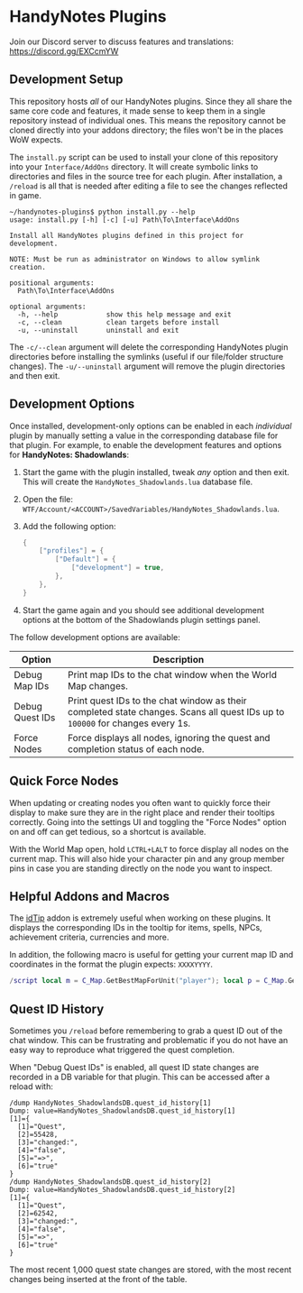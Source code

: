 # HandyNotes Plugins

Join our Discord server to discuss features and translations: https://discord.gg/EXCcmYW

## Development Setup

This repository hosts *all* of our HandyNotes plugins. Since they all share the same core code and features, it made sense to keep them in a single repository instead of individual ones. This means the repository cannot be cloned directly into your addons directory; the files won't be in the places WoW expects.

The `install.py` script can be used to install your clone of this repository into your `Interface/AddOns` directory. It will create symbolic links to directories and files in the source tree for each plugin. After installation, a `/reload` is all that is needed after editing a file to see the changes reflected in game.

```
~/handynotes-plugins$ python install.py --help
usage: install.py [-h] [-c] [-u] Path\To\Interface\AddOns

Install all HandyNotes plugins defined in this project for development.

NOTE: Must be run as administrator on Windows to allow symlink creation.

positional arguments:
  Path\To\Interface\AddOns

optional arguments:
  -h, --help            show this help message and exit
  -c, --clean           clean targets before install
  -u, --uninstall       uninstall and exit
```

The `-c/--clean` argument will delete the corresponding HandyNotes plugin directories before installing the symlinks (useful if our file/folder structure changes). The `-u/--uninstall` argument will remove the plugin directories and then exit.

## Development Options

Once installed, development-only options can be enabled in each *individual* plugin by manually setting a value in the corresponding database file for that plugin. For example, to enable the development features and options for **HandyNotes: Shadowlands**:

1. Start the game with the plugin installed, tweak *any* option and then exit. This will create the `HandyNotes_Shadowlands.lua` database file.
1. Open the file: `WTF/Account/<ACCOUNT>/SavedVariables/HandyNotes_Shadowlands.lua`.
1. Add the following option:

    ```lua
    {
        ["profiles"] = {
            ["Default"] = {
                ["development"] = true,
            },
        },
    }
    ```

1. Start the game again and you should see additional development options at the bottom of the Shadowlands plugin settings panel.

The follow development options are available:

Option | Description
------ | -----------
Debug Map IDs | Print map IDs to the chat window when the World Map changes.
Debug Quest IDs | Print quest IDs to the chat window as their completed state changes. Scans all quest IDs up to `100000` for changes every 1s.
Force Nodes | Force displays all nodes, ignoring the quest and completion status of each node.

## Quick Force Nodes

When updating or creating nodes you often want to quickly force their display to make sure they are in the right place and render their tooltips correctly. Going into the settings UI and toggling the "Force Nodes" option on and off can get tedious, so a shortcut is available.

With the World Map open, hold `LCTRL+LALT` to force display all nodes on the current map. This will also hide your character pin and any group member pins in case you are standing directly on the node you want to inspect.

## Helpful Addons and Macros

The [idTip](https://www.curseforge.com/wow/addons/idtip) addon is extremely useful when working on these plugins. It displays the corresponding IDs in the tooltip for items, spells, NPCs, achievement criteria, currencies and more.

In addition, the following macro is useful for getting your current map ID and coordinates in the format the plugin expects: `XXXXYYYY`.

```lua
/script local m = C_Map.GetBestMapForUnit("player"); local p = C_Map.GetPlayerMapPosition(m, "player"); print(m..': '..format("%04d",floor(p.x*10000))..tostring(format("%04d",p.y*10000)))
```

## Quest ID History

Sometimes you `/reload` before remembering to grab a quest ID out of the chat window. This can be frustrating and problematic if you do not have an easy way to reproduce what triggered the quest completion.

When "Debug Quest IDs" is enabled, all quest ID state changes are recorded in a DB variable for that plugin. This can be accessed after a reload with:

```
/dump HandyNotes_ShadowlandsDB.quest_id_history[1]
Dump: value=HandyNotes_ShadowlandsDB.quest_id_history[1]
[1]={
  [1]="Quest",
  [2]=55428,
  [3]="changed:",
  [4]="false",
  [5]="=>",
  [6]="true"
}
/dump HandyNotes_ShadowlandsDB.quest_id_history[2]
Dump: value=HandyNotes_ShadowlandsDB.quest_id_history[2]
[1]={
  [1]="Quest",
  [2]=62542,
  [3]="changed:",
  [4]="false",
  [5]="=>",
  [6]="true"
}
```

The most recent 1,000 quest state changes are stored, with the most recent changes being inserted at the front of the table.